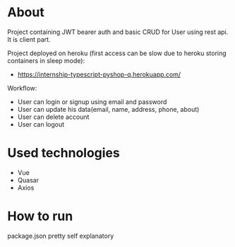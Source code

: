 # About

Project containing JWT bearer auth and basic CRUD for User using rest api. It is client part.

Project deployed on heroku (first access can be slow due to heroku storing containers in sleep mode): 
- https://internship-typescript-pyshop-q.herokuapp.com/

Workflow:
- User can login or signup using email and password
- User can update his data(email, name, address, phone, about)
- User can delete account
- User can logout

# Used technologies


- Vue
- Quasar
- Axios


# How to run

package.json pretty self explanatory
